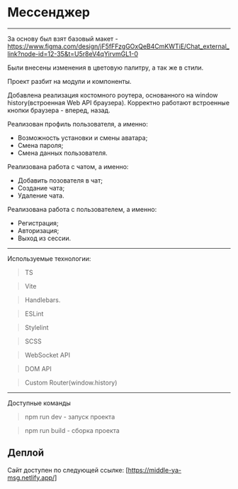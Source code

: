 # Мессенджер

---
За основу был взят базовый
макет - https://www.figma.com/design/jF5fFFzgGOxQeB4CmKWTiE/Chat_external_link?node-id=12-35&t=U5r8eV4qYirvmGL1-0

Были внесены изменения в цветовую палитру, а так же в стили.

Проект разбит на модули и компоненты.

Добавлена реализация костомного роутера, основанного на window history(встроенная Web API браузера).
Корректно работают встроенные кнопки браузера - вперед, назад.

Реализован профиль пользователя, а именно:
- Возможность установки и смены аватара;
- Смена пароля;
- Смена данных пользователя.

Реализована работа с чатом, а именно:
- Добавить позователя в чат;
- Создание чата;
- Удаление чата.

Реализована работа с пользователем, а именно:
- Регистрация;
- Авторизация;
- Выход из сессии.

---

Используемые технологии:
> TS

> Vite

> Handlebars.

> ESLint

> Stylelint

>  SCSS

> WebSocket API

> DOM API

> Custom Router(window.history)

---

Доступные команды

> npm run dev - запуск проекта
 
> npm run build - сборка проекта

## Деплой
Сайт доступен по следующей ссылке: [https://middle-ya-msg.netlify.app/]
